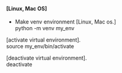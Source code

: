 




#### [Linux, Mac OS]


- Make venv environment [Linux, Mac os.]   
python -m venv my_env

[activate virtual environment].  
source my_env/bin/activate

[deactivate virtual environment].   
deactivate